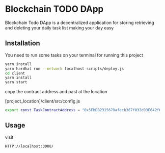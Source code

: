 # Blockchain TODO DApp

Blockchain Todo DApp is a decentralized application for storing retrieving and deleting your daily task list making your day easy

## Installation

You need to run some tasks on your terminal for running this project

```bash
yarn install
yarn hardhat run --network localhost scripts/deploy.js
cd client
yarn install
yarn start
```

copy the contract address and past at the location 

[project_location]/client/src/config.js


```bash
export const TaskContractAddress = "0x5FbDB2315678afecb367f032d93F642f64180aa3"
```

## Usage

visit 


```bash
HTTP://localhost:3000/
```
